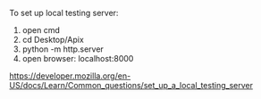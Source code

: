 To set up local testing server:
1. open cmd
2. cd Desktop/Apix
3. python -m http.server 
4. open browser: localhost:8000


https://developer.mozilla.org/en-US/docs/Learn/Common_questions/set_up_a_local_testing_server
